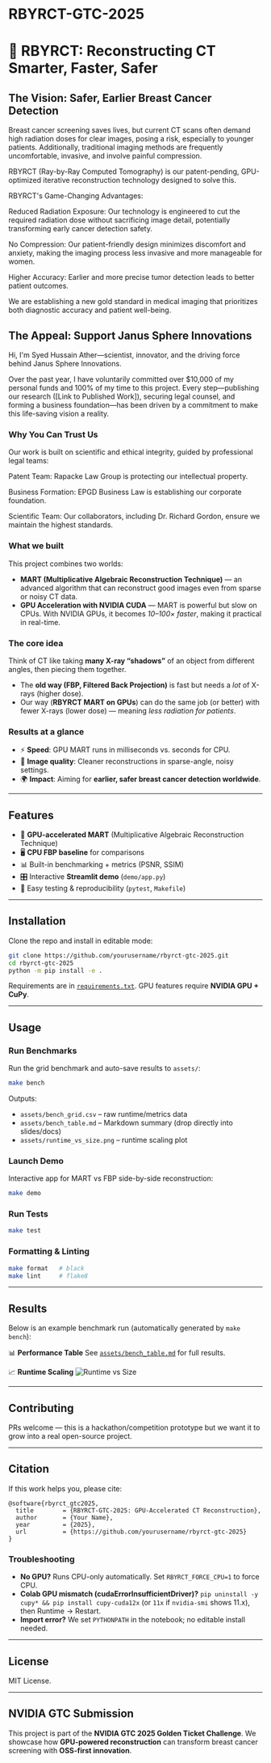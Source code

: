 # RBYRCT-GTC-2025
# 🩻 RBYRCT: Reconstructing CT Smarter, Faster, Safer

## The Vision: Safer, Earlier Breast Cancer Detection
Breast cancer screening saves lives, but current CT scans often demand high radiation doses for clear images, posing a risk, especially to younger patients. Additionally, traditional imaging methods are frequently uncomfortable, invasive, and involve painful compression.

RBYRCT (Ray-by-Ray Computed Tomography) is our patent-pending, GPU-optimized iterative reconstruction technology designed to solve this.

RBYRCT's Game-Changing Advantages:

Reduced Radiation Exposure: Our technology is engineered to cut the required radiation dose without sacrificing image detail, potentially transforming early cancer detection safety.

No Compression: Our patient-friendly design minimizes discomfort and anxiety, making the imaging process less invasive and more manageable for women.

Higher Accuracy: Earlier and more precise tumor detection leads to better patient outcomes.

We are establishing a new gold standard in medical imaging that prioritizes both diagnostic accuracy and patient well-being.

## The Appeal: Support Janus Sphere Innovations
Hi, I'm Syed Hussain Ather—scientist, innovator, and the driving force behind Janus Sphere Innovations.

Over the past year, I have voluntarily committed over $10,000 of my personal funds and 100% of my time to this project. Every step—publishing our research ([Link to Published Work]), securing legal counsel, and forming a business foundation—has been driven by a commitment to make this life-saving vision a reality.

### Why You Can Trust Us
Our work is built on scientific and ethical integrity, guided by professional legal teams:

Patent Team: Rapacke Law Group is protecting our intellectual property.

Business Formation: EPGD Business Law is establishing our corporate foundation.

Scientific Team: Our collaborators, including Dr. Richard Gordon, ensure we maintain the highest standards.

### What we built

This project combines two worlds:

* **MART (Multiplicative Algebraic Reconstruction Technique)** — an advanced algorithm that can reconstruct good images even from sparse or noisy CT data.
* **GPU Acceleration with NVIDIA CUDA** — MART is powerful but slow on CPUs. With NVIDIA GPUs, it becomes *10–100× faster*, making it practical in real-time.

### The core idea

Think of CT like taking **many X-ray “shadows”** of an object from different angles, then piecing them together.

* The **old way (FBP, Filtered Back Projection)** is fast but needs a *lot* of X-rays (higher dose).
* Our way (**RBYRCT MART on GPUs**) can do the same job (or better) with fewer X-rays (lower dose) — meaning *less radiation for patients*.

### Results at a glance

* ⚡ **Speed**: GPU MART runs in milliseconds vs. seconds for CPU.
* 🩻 **Image quality**: Cleaner reconstructions in sparse-angle, noisy settings.
* 🌍 **Impact**: Aiming for **earlier, safer breast cancer detection worldwide**.

---

## Features
- 🚀 **GPU-accelerated MART** (Multiplicative Algebraic Reconstruction Technique)
- 🖥️ **CPU FBP baseline** for comparisons
- 📊 Built-in benchmarking + metrics (PSNR, SSIM)
- 🎛️ Interactive **Streamlit demo** (`demo/app.py`)
- 🧪 Easy testing & reproducibility (`pytest`, `Makefile`)

---

## Installation

Clone the repo and install in editable mode:

```bash
git clone https://github.com/yourusername/rbyrct-gtc-2025.git
cd rbyrct-gtc-2025
python -m pip install -e .
````

Requirements are in [`requirements.txt`](requirements.txt).
GPU features require **NVIDIA GPU + CuPy**.

---

## Usage

### Run Benchmarks

Run the grid benchmark and auto-save results to `assets/`:

```bash
make bench
```

Outputs:

* `assets/bench_grid.csv` – raw runtime/metrics data
* `assets/bench_table.md` – Markdown summary (drop directly into slides/docs)
* `assets/runtime_vs_size.png` – runtime scaling plot

### Launch Demo

Interactive app for MART vs FBP side-by-side reconstruction:

```bash
make demo
```

### Run Tests

```bash
make test
```

### Formatting & Linting

```bash
make format   # black
make lint     # flake8
```

---

## Results

Below is an example benchmark run (automatically generated by `make bench`):

📊 **Performance Table**
See [`assets/bench_table.md`](assets/bench_table.md) for full results.

📈 **Runtime Scaling**
![Runtime vs Size](assets/runtime_vs_size.png)

---

## Contributing

PRs welcome — this is a hackathon/competition prototype but we want it to grow into a real open-source project.

---

## Citation

If this work helps you, please cite:

```
@software{rbyrct_gtc2025,
  title        = {RBYRCT-GTC-2025: GPU-Accelerated CT Reconstruction},
  author       = {Your Name},
  year         = {2025},
  url          = {https://github.com/yourusername/rbyrct-gtc-2025}
}
```

### Troubleshooting
- **No GPU?** Runs CPU-only automatically. Set `RBYRCT_FORCE_CPU=1` to force CPU.
- **Colab GPU mismatch (cudaErrorInsufficientDriver)?** 
  `pip uninstall -y cupy* && pip install cupy-cuda12x` (or `11x` if `nvidia-smi` shows 11.x), then Runtime → Restart.
- **Import error?** We set `PYTHONPATH` in the notebook; no editable install needed.

---

## License

MIT License.

---

## NVIDIA GTC Submission

This project is part of the **NVIDIA GTC 2025 Golden Ticket Challenge**.
We showcase how **GPU-powered reconstruction** can transform breast cancer screening with **OSS-first innovation**.

